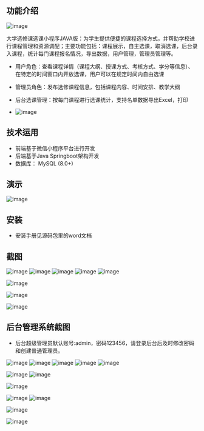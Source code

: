 ## 功能介绍 
 ![image](https://github.com/user-attachments/assets/a6a5ac77-bcfb-4f5d-89f5-145739d3582f)

大学选修课选课小程序JAVA版：为学生提供便捷的课程选择方式，并帮助学校进行课程管理和资源调配；主要功能包括：课程展示，自主选课，取消选课，后台录入课程，统计每门课程报名情况，导出数据，用户管理，管理员管理等。

- 用户角色：查看课程详情（课程大纲、授课方式、考核方式、学分等信息）、在特定的时间窗口内开放选课，用户可以在规定时间内自由选课
- 管理员角色：发布选修课程信息，包括课程内容、时间安排、教学大纲
-  后台选课管理：按每门课程进行选课统计，支持名单数据导出Excel，打印

-  ![image](https://github.com/user-attachments/assets/e33303bf-282e-47f2-a41a-d66192bfdb5c)


## 技术运用
- 前端基于微信小程序平台进行开发
- 后端基于Java Springboot架构开发
- 数据库： MySQL (8.0+) 


## 演示 
 ![image](https://github.com/user-attachments/assets/7326cc12-fcec-4420-a171-22efd37bac63)



## 安装

- 安装手册见源码包里的word文档 


## 截图
![image](https://github.com/user-attachments/assets/a9e6665e-86f2-4889-b67f-0f2070cca92b)
![image](https://github.com/user-attachments/assets/2470fa6f-621c-45c7-8f33-6efe9bf0c6dd)
![image](https://github.com/user-attachments/assets/4ab9545c-2e8a-4fd8-ac03-2104e496f89f)
![image](https://github.com/user-attachments/assets/92b490b4-bde5-4719-bb80-e5d618f9b6a8)
![image](https://github.com/user-attachments/assets/f1fca7bc-8779-4149-9427-a4c635204c81)

![image](https://github.com/user-attachments/assets/c162ff7a-546c-424f-9bb2-3cf29ae4ff09)

![image](https://github.com/user-attachments/assets/4369d306-8f97-4894-aa08-1c821d2015bc)

![image](https://github.com/user-attachments/assets/d710184c-22f0-48fb-82eb-9827d8daea26)

 

## 后台管理系统截图 
- 后台超级管理员默认账号:admin，密码123456，请登录后台后及时修改密码和创建普通管理员。

![image](https://github.com/user-attachments/assets/a6cdddec-c194-4647-af18-4b769b1f510d)
![image](https://github.com/user-attachments/assets/45ddff79-6651-437b-95d3-a1b008d268a3)
![image](https://github.com/user-attachments/assets/b8a42c15-4578-42ac-9707-454a7dc3a7a1)
![image](https://github.com/user-attachments/assets/1898b71f-8cfb-4f21-9c68-9efa6c0aab49)
![image](https://github.com/user-attachments/assets/9a2fa1a3-8c54-4586-ac55-c93de5051bd5)

![image](https://github.com/user-attachments/assets/e4e4c0c3-937b-40b7-a65f-890b7d59e198)
![image](https://github.com/user-attachments/assets/924522d3-8171-401e-a15d-fb4dd95293ab)

![image](https://github.com/user-attachments/assets/efc5d7cf-fbc0-4c1f-a9f4-9cbafa2a3fc9)

![image](https://github.com/user-attachments/assets/da388dac-3b67-4149-8520-70ca28ed379f)
![image](https://github.com/user-attachments/assets/417f3bff-87ea-47a2-9c16-7880d3797cbc)

![image](https://github.com/user-attachments/assets/59b776ee-3a6f-4c74-9983-e6a49f9f632c)

 ![image](https://github.com/user-attachments/assets/dbb01b2e-ae11-47f9-bb5b-05768b1031e4)

